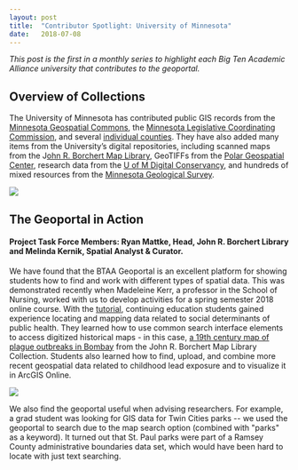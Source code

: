 ```yaml
---
layout: post
title:  "Contributor Spotlight: University of Minnesota"
date:   2018-07-08
---
```


_This post is the first in a monthly series to highlight each Big Ten Academic Alliance university that contributes to the geoportal._

## Overview of Collections

The University of Minnesota has contributed public GIS records from the [Minnesota Geospatial Commons](https://geo.btaa.org/?f[dct_isPartOf_sm][]=Minnesota+Geospatial+Commons), the [Minnesota Legislative Coordinating Commission](https://geo.btaa.org/?f[dct_isPartOf_sm][]=Minnesota+Legislative+Coordinating+Commission+-+Geospatial+Information+(LCC-GIS)), and several [individual counties](https://geo.btaa.org/?f[dct_isPartOf_sm][]=Minnesota+Counties). They have also added many items from the University’s digital repositories, including scanned maps from the J[ohn R. Borchert Map Library](https://geo.btaa.org/?f[dct_isPartOf_sm][]=John+R.+Borchert+Map+Library), GeoTIFFs from the [Polar Geospatial Center](https://geo.btaa.org/?f[dct_isPartOf_sm][]=Polar+Geospatial+Center), research data from the [U of M Digital Conservancy](https://geo.btaa.org/?f[dct_isPartOf_sm][]=University+of+Minnesota+Digital+Conservancy), and hundreds of mixed resources from the [Minnesota Geological Survey](https://geo.btaa.org/?f[dct_isPartOf_sm][]=Minnesota+Geological+Survey).

[<img src="https://user-images.githubusercontent.com/2367677/42527903-8fc6615e-843f-11e8-9d7b-efd020859582.png">](https://geo.btaa.org/catalog/b98a7b39-830a-48ca-84c2-06332aaebbb8)

## The Geoportal in Action
#### Project Task Force Members: Ryan Mattke, Head, John R. Borchert Library and Melinda Kernik, Spatial Analyst & Curator.

We have found that the BTAA Geoportal is an excellent platform for showing students how to find and work with different types of spatial data.  This was demonstrated recently when Madeleine Kerr, a professor in the School of Nursing, worked with us to develop activities for a spring semester 2018 online course. With the [tutorial](https://drive.google.com/file/d/160xUWw3EbGnvqtYW_SbYqg2ptiQazkEc/view?usp=sharing), continuing education students gained experience locating and mapping data related to social determinants of public health. They learned how to use common search interface elements to access digitized historical maps - in this case, [a 19th century map of plague outbreaks in Bombay](https://geo.btaa.org/catalog/905c97ea-d2e7-45fa-92e4-5a1edda60679) from the John R. Borchert Map Library Collection. Students also learned how to find, upload, and combine more recent geospatial data related to childhood lead exposure and to visualize it in ArcGIS Online.

[<img src="https://user-images.githubusercontent.com/2367677/42528081-0f89cff2-8440-11e8-944a-cf89f54b196c.png">](https://geo.btaa.org/catalog/905c97ea-d2e7-45fa-92e4-5a1edda60679)

We also find the geoportal useful when advising researchers.  For example, a grad student was looking for GIS data for Twin Cities parks -- we used the geoportal to search due to the map search option (combined with "parks" as a keyword). It turned out that St. Paul parks were part of a Ramsey County administrative boundaries data set, which would have been hard to locate with just text searching.
